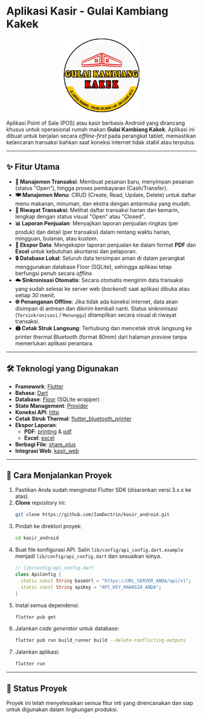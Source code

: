# Aplikasi Kasir - Gulai Kambiang Kakek

<p align="center">
  <img src="assets/images/app_logo_nobg.png" width="200">
</p>

Aplikasi Point of Sale (POS) atau kasir berbasis Android yang dirancang khusus untuk operasional rumah makan **Gulai Kambiang Kakek**. Aplikasi ini dibuat untuk berjalan secara *offline-first* pada perangkat tablet, memastikan kelancaran transaksi bahkan saat koneksi internet tidak stabil atau terputus.

---

## ✨ Fitur Utama

- **📱 Manajemen Transaksi**: Membuat pesanan baru, menyimpan pesanan (status "Open"), hingga proses pembayaran (Cash/Transfer).
- **🍽️ Manajemen Menu**: CRUD (Create, Read, Update, Delete) untuk daftar menu makanan, minuman, dan ekstra dengan antarmuka yang mudah.
- **📜 Riwayat Transaksi**: Melihat daftar transaksi harian dan kemarin, lengkap dengan status visual "Open" atau "Closed".
- **📊 Laporan Penjualan**: Menyajikan laporan penjualan ringkas (per produk) dan detail (per transaksi) dalam rentang waktu harian, mingguan, bulanan, atau kustom.
- **📄 Ekspor Data**: Mengekspor laporan penjualan ke dalam format **PDF** dan **Excel** untuk kebutuhan akuntansi dan pelaporan.
- **🔒 Database Lokal**: Seluruh data tersimpan aman di dalam perangkat menggunakan database Floor (SQLite), sehingga aplikasi tetap berfungsi penuh secara *offline*.
- **☁️ Sinkronisasi Otomatis**: Secara otomatis mengirim data transaksi yang sudah selesai ke server web (*backend*) saat aplikasi dibuka atau setiap 30 menit.
- **🌐 Penanganan Offline**: Jika tidak ada koneksi internet, data akan disimpan di antrean dan dikirim kembali nanti. Status sinkronisasi (`Tersinkronisasi` / `Menunggu`) ditampilkan secara visual di riwayat transaksi.
- **🖨️ Cetak Struk Langsung**: Terhubung dan mencetak struk langsung ke printer thermal Bluetooth (format 80mm) dari halaman *preview* tanpa memerlukan aplikasi perantara.

---

## 🛠️ Teknologi yang Digunakan

- **Framework**: [Flutter](https://flutter.dev/)
- **Bahasa**: [Dart](https://dart.dev/)
- **Database**: [Floor](https://pub.dev/packages/floor) (SQLite wrapper)
- **State Management**: [Provider](https://pub.dev/packages/provider)
- **Koneksi API**: [http](https://pub.dev/packages/http)
- **Cetak Struk Thermal**: [flutter_bluetooth_printer](https://pub.dev/packages/flutter_bluetooth_printer)
- **Ekspor Laporan**:
    - **PDF**: [printing](https://pub.dev/packages/printing) & [pdf](https://pub.dev/packages/pdf)
    - **Excel**: [excel](https://pub.dev/packages/excel)
- **Berbagi File**: [share_plus](https://pub.dev/packages/share_plus)
- **Integrasi Web**: [kasir_web](https://github.com/NoelleMeta/kasir_web)

---

## 🚀 Cara Menjalankan Proyek

1.  Pastikan Anda sudah menginstal Flutter SDK (disarankan versi 3.x.x ke atas).
2.  **Clone** repository ini:
    ```bash
    git clone https://github.com/IamDoctrin/kasir_android.git
    ```
3.  Pindah ke direktori proyek:
    ```bash
    cd kasir_android
    ```
4.  Buat file konfigurasi API. Salin `lib/config/api_config.dart.example` menjadi `lib/config/api_config.dart` dan sesuaikan isinya.
    ```dart
    // lib/config/api_config.dart
    class ApiConfig {
      static const String baseUrl = "https://URL_SERVER_ANDA/api/v1";
      static const String apiKey = "API_KEY_RAHASIA_ANDA";
    }
    ```
5.  Instal semua dependensi:
    ```bash
    flutter pub get
    ```
6.  Jalankan *code generator* untuk database:
    ```bash
    flutter pub run build_runner build --delete-conflicting-outputs
    ```
7.  Jalankan aplikasi:
    ```bash
    flutter run
    ```

---

## 📝 Status Proyek

Proyek ini telah menyelesaikan semua fitur inti yang direncanakan dan siap untuk digunakan dalam lingkungan produksi.

